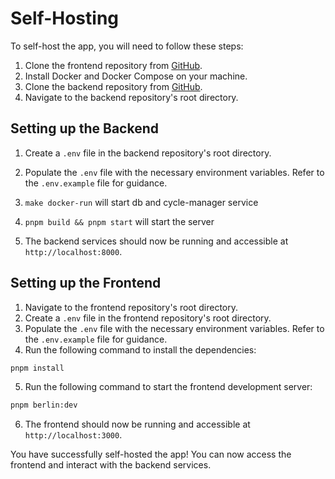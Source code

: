 # Self-Hosting

To self-host the app, you will need to follow these steps:

1. Clone the frontend repository from [GitHub](https://github.com/lexicongovernance/pluraltools-frontend).
2. Install Docker and Docker Compose on your machine.
3. Clone the backend repository from [GitHub](https://github.com/lexicongovernance/pluraltools-backend).
4. Navigate to the backend repository's root directory.

## Setting up the Backend

1. Create a `.env` file in the backend repository's root directory.
2. Populate the `.env` file with the necessary environment variables. Refer to the `.env.example` file for guidance.
3. `make docker-run` will start db and cycle-manager service
4. `pnpm build && pnpm start` will start the server

5. The backend services should now be running and accessible at `http://localhost:8000`.

## Setting up the Frontend

1. Navigate to the frontend repository's root directory.
2. Create a `.env` file in the frontend repository's root directory.
3. Populate the `.env` file with the necessary environment variables. Refer to the `.env.example` file for guidance.
4. Run the following command to install the dependencies:

```bash
pnpm install
```

5. Run the following command to start the frontend development server:

```bash
pnpm berlin:dev
```

6. The frontend should now be running and accessible at `http://localhost:3000`.

You have successfully self-hosted the app! You can now access the frontend and interact with the backend services.
